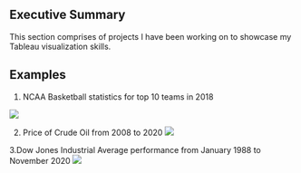 ## Executive Summary

This section comprises of projects I have been working on to showcase my Tableau visualization skills.

## Examples

1. NCAA Basketball statistics for top 10 teams in 2018

![](https://public.tableau.com/profile/adeyemi.adejuwon#!/vizhome/Top10NCAABasketball2018/Dashboard2)

2. Price of Crude Oil from 2008 to 2020
![](https://public.tableau.com/profile/adeyemi.adejuwon#!/vizhome/Oil_Price/Sheet1)

3.Dow Jones Industrial Average performance from January 1988 to November 2020
![](https://public.tableau.com/profile/adeyemi.adejuwon#!/vizhome/DowJonesIndustrialAverage_Tableau/DOWJONESINDUSTRIALINDEX1988-2020)
